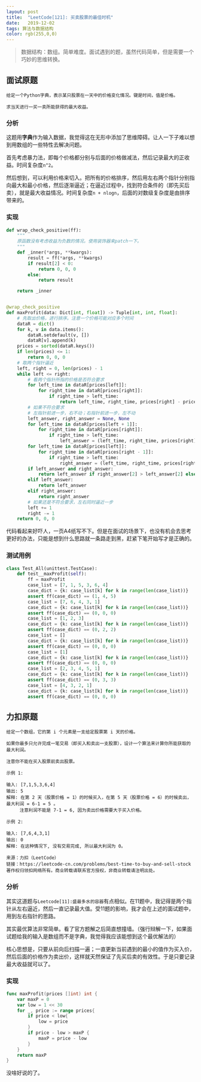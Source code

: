 ```yaml
---
layout: post
title:  "LeetCode[121]: 买卖股票的最佳时机"
date:   2019-12-02
tags: 算法与数据结构
color: rgb(255,0,0)
---
```


> 数据结构：数组。简单难度。面试遇到的题，虽然代码简单，但是需要一个巧妙的思维转换。

## 面试原题

```text
给定一个Python字典，表示某只股票在一天中的价格变化情况。键是时间，值是价格。

求当天进行一买一卖所能获得的最大收益。
```

### 分析

这题用**字典**作为输入数据，我觉得这在无形中添加了思维障碍。让人一下子难以想到用数组的一些特性去解决问题。

首先考虑暴力法，即每个价格都分别与后面的价格做减法，然后记录最大的正收益。时间复杂度`n^2`。

然后想到，可以利用价格来切入。把所有的价格排序，然后用左右两个指针分别指向最大和最小价格，然后逐渐逼近；在逼近过程中，找到符合条件的（即先买后卖），就是最大收益情况。时间复杂度`n + nlogn`，后面的对数级复杂度是由排序带来的。

### 实现

```python
def wrap_check_positive(ff):
    """
    原函数没有考虑收益为负数的情况。使用装饰器来patch一下。
    """
    def _inner(*args, **kwargs):
        result = ff(*args, **kwargs)
        if result[2] < 0:
            return 0, 0, 0
        else:
            return result

    return _inner


@wrap_check_positive
def maxProfit(data: Dict[int, float]) -> Tuple[int, int, float]:
    # 先取出价格，进行排序。注意一个价格可能对应多个时间
    dataR = dict()
    for k, v in data.items():
        dataR.setdefault(v, [])
        dataR[v].append(k)
    prices = sorted(dataR.keys())
    if len(prices) <= 1:
        return 0, 0, 0
    # 取两个指针逼近
    left, right = 0, len(prices) - 1
    while left <= right:
        # 看两个指针所指的价格是否符合要求
        for left_time in dataR[prices[left]]:
            for right_time in dataR[prices[right]]:
                if right_time > left_time:
                    return left_time, right_time, prices[right] - prices[left]
        # 如果不符合要求
        # 左指针前进一步，右不动；右指针前进一步，左不动
        left_answer, right_answer = None, None
        for left_time in dataR[prices[left + 1]]:
            for right_time in dataR[prices[right]]:
                if right_time > left_time:
                    left_answer = (left_time, right_time, prices[right] - prices[left + 1])
        for left_time in dataR[prices[left]]:
            for right_time in dataR[prices[right - 1]]:
                if right_time > left_time:
                    right_answer = (left_time, right_time, prices[right - 1] - prices[left])
        if left_answer and right_answer:
            return left_answer if right_answer[2] > left_answer[2] else right_answer
        elif left_answer:
            return left_answer
        elif right_answer:
            return right_answer
        # 如果还是不符合要求，左右同时逼近一步
        left += 1
        right -= 1
    return 0, 0, 0
```

代码看起来好吓人，一页A4纸写不下。但是在面试的场景下，也没有机会去思考更好的办法，只能是想到什么思路就一条路走到黑，赶紧下笔开始写才是正确的。

### 测试用例

```python
class Test_All(unittest.TestCase):
    def test__maxProfit(self):
        ff = maxProfit
        case_list = [7, 1, 5, 3, 6, 4]
        case_dict = {k: case_list[k] for k in range(len(case_list))}
        assert ff(case_dict) == (1, 4, 5)
        case_list = [7, 6, 4, 3, 1]
        case_dict = {k: case_list[k] for k in range(len(case_list))}
        assert ff(case_dict) == (0, 0, 0)
        case_list = [1, 2, 3]
        case_dict = {k: case_list[k] for k in range(len(case_list))}
        assert ff(case_dict) == (0, 2, 2)
        case_list = []
        case_dict = {k: case_list[k] for k in range(len(case_list))}
        assert ff(case_dict) == (0, 0, 0)
        case_list = [1]
        case_dict = {k: case_list[k] for k in range(len(case_list))}
        assert ff(case_dict) == (0, 0, 0)
        case_list = [2, 3, 4, 5, 1]
        case_dict = {k: case_list[k] for k in range(len(case_list))}
        assert ff(case_dict) == (0, 3, 3)
        case_list = [4, 3, 2, 1]
        case_dict = {k: case_list[k] for k in range(len(case_list))}
        assert ff(case_dict) == (0, 0, 0)
```

## 力扣原题

```text
给定一个数组，它的第 i 个元素是一支给定股票第 i 天的价格。

如果你最多只允许完成一笔交易（即买入和卖出一支股票），设计一个算法来计算你所能获取的最大利润。

注意你不能在买入股票前卖出股票。

示例 1:

输入: [7,1,5,3,6,4]
输出: 5
解释: 在第 2 天（股票价格 = 1）的时候买入，在第 5 天（股票价格 = 6）的时候卖出，最大利润 = 6-1 = 5 。
     注意利润不能是 7-1 = 6, 因为卖出价格需要大于买入价格。

示例 2:

输入: [7,6,4,3,1]
输出: 0
解释: 在这种情况下, 没有交易完成, 所以最大利润为 0。

来源：力扣（LeetCode）
链接：https://leetcode-cn.com/problems/best-time-to-buy-and-sell-stock
著作权归领扣网络所有。商业转载请联系官方授权，非商业转载请注明出处。
```

### 分析

其实这道题与`Leetcode[11]:盛最多水的容器`有点相似。在11题中，我记得是两个指针从左右逼近，然后一直记录最大值。受11题的影响，我才会在上述的面试题中，用到左右指针的思路。

其实最优算法非常简单。看了官方题解之后简直想撞墙。（强行辩解一下，如果面试题给我的输入是数组而不是字典，我觉得我应该能想到这个最优解法的）

核心思想是，只要从前向后扫描一遍；一直更新当前遇到的最小的值作为买入价，然后后面的价格作为卖出价，这样就天然保证了先买后卖的有效性。于是只要记录最大收益就可以了。

### 实现

```go
func maxProfit(prices []int) int {
    var maxP = 0
    var low = 1 << 30
    for _, price := range prices{
        if price < low{
            low = price
        }
        if price - low > maxP {
            maxP = price - low
        }
    }
    return maxP
}
```

没啥好说的了。
